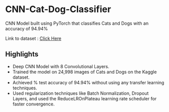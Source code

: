 # CNN-Cat-Dog-Classifier

CNN Model built using PyTorch that classifies Cats and Dogs with an accuracy of 94.94%

Link to dataset : [Click Here](https://www.kaggle.com/datasets/bhavikjikadara/dog-and-cat-classification-dataset)

## Highlights
* Deep CNN Model with 8 Convolutional Layers.
* Trained the model on 24,998 images of Cats and Dogs on the Kaggle dataset.
* Achieved % test accuracy of 94.94% without using any transfer learning techniques.
* Used regularization techniques like Batch Normalization, Dropout Layers, and used the ReduceLROnPlateau learning rate scheduler for faster convergence.
